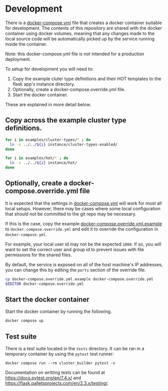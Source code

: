 # Development

There is a [docker-compose.yml](docker-compose.yml) file that creates a docker
container suitable for development. The contents of this repository are shared
with the docker container using docker volumes, meaning that any changes made
to the local source code will be automatically picked up by the service running
inside the container.

Note: this docker-compose.yml file is not intended for a production deployment.

To setup for development you will need to:

1. Copy the example cluter type definitions and their HOT templates to the
   flask app's instance directory.
2. Optionally, create a docker-compose.override.yml file.
3. Start the docker container.

These are explained in more detail below.

## Copy across the example cluster type definitions.

```bash
for i in examples/cluster-types/* ; do
  ln -s ../../${i} instance/cluster-types-enabled/
done

for i in examples/hot/* ; do
  ln -s ../../${i} instance/hot/
done
```

## Optionally, create a docker-compose.override.yml file

It is expected that the settings in [docker-compose.yml](docker-compose.yml)
will work for most all local setups.  However, there may be cases where some
local configuration that should not be committed to the git repo may be
necessary.

If this is the case, copy the example
[docker-compose.override.yml.example](docker-compose.override.yml.example) to
`docker-compose.override.yml` and edit it to override the configuration in
`docker-compose.yml`.

For example, your local user id may not be the expected `1000`.  If so, you
will want to set the correct user and group id to prevent issues with file
permissions for the shared files.

By default, the service is exposed on all of the host machine's IP addresses,
you can change this by editing the `ports` section of the override file.

```bash
cp docker-compose.override.yml.example docker-compose.override.yml
$EDITOR docker-compose.override.yml
```

## Start the docker container

Start the docker container by running the following.

```bash
docker compose up
```

## Test suite

There is a test suite located in the `tests` directory.  It can be ran in a
temporary container by using the `pytest` test runner:

```
docker compose run --rm cluster_builder pytest -v
```

Documentation on writting tests can be found at
https://docs.pytest.org/en/7.4.x/ and
https://flask.palletsprojects.com/en/2.3.x/testing/.
